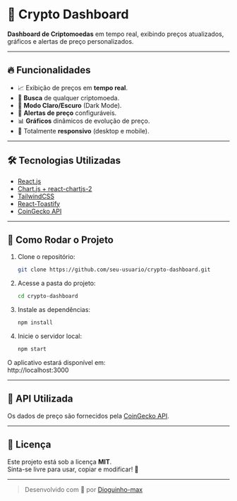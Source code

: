 # 🚀 Crypto Dashboard

**Dashboard de Criptomoedas** em tempo real, exibindo preços atualizados, gráficos e alertas de preço personalizados.

---

## 🔥 Funcionalidades

- 📈 Exibição de preços em **tempo real**.
- 🔎 **Busca** de qualquer criptomoeda.
- 🎨 **Modo Claro/Escuro** (Dark Mode).
- 🚨 **Alertas de preço** configuráveis.
- 📊 **Gráficos** dinâmicos de evolução de preço.
- 📱 Totalmente **responsivo** (desktop e mobile).

---

## 🛠️ Tecnologias Utilizadas

- [React.js](https://react.dev/)
- [Chart.js + react-chartjs-2](https://react-chartjs-2.js.org/)
- [TailwindCSS](https://tailwindcss.com/)
- [React-Toastify](https://fkhadra.github.io/react-toastify/)
- [CoinGecko API](https://www.coingecko.com/en/api)

---

## 🚀 Como Rodar o Projeto

1. Clone o repositório:
   ```bash
   git clone https://github.com/seu-usuario/crypto-dashboard.git
   ```

2. Acesse a pasta do projeto:
   ```bash
   cd crypto-dashboard
   ```

3. Instale as dependências:
   ```bash
   npm install
   ```

4. Inicie o servidor local:
   ```bash
   npm start
   ```

O aplicativo estará disponível em:  
http://localhost:3000

---

## 🎯 API Utilizada

Os dados de preço são fornecidos pela [CoinGecko API](https://www.coingecko.com/en/api).

---

## 📄 Licença

Este projeto está sob a licença **MIT**.  
Sinta-se livre para usar, copiar e modificar! 🚀

---

> Desenvolvido com 💙 por [Dioguinho-max](https://github.com/Dioguinho-max)

